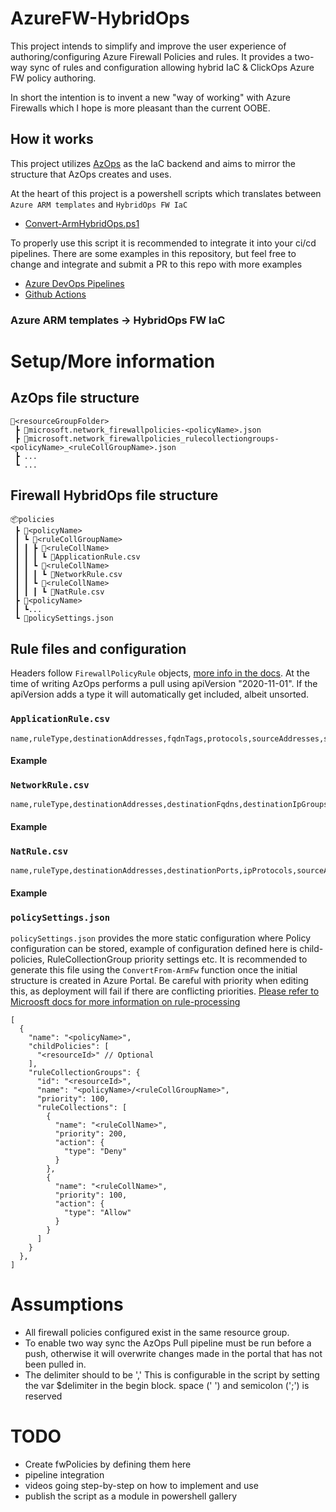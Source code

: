 # AzureFW-HybridOps

This project intends to simplify and improve the user experience of authoring/configuring Azure Firewall Policies and rules.
It provides a two-way sync of rules and configuration allowing hybrid IaC & ClickOps Azure FW policy authoring.

In short the intention is to invent a new "way of working" with Azure Firewalls which I hope is more pleasant than the current OOBE.

## How it works

This project utilizes [AzOps](https://github.com/Azure/AzOps) as the IaC backend and aims to mirror the structure that AzOps creates and uses.

At the heart of this project is a powershell scripts which translates between ``Azure ARM templates`` and ``HybridOps FW IaC``

- [Convert-ArmHybridOps.ps1](.scripts/Convert-ArmHybridOps.ps1)

To properly use this script it is recommended to integrate it into your ci/cd pipelines. There are some examples in this repository, but feel free to change and integrate and submit a PR to this repo with more examples

- [Azure DevOps Pipelines](.devops)
- [Github Actions](.github/workflows)

### Azure ARM templates -> HybridOps FW IaC

# Setup/More information
## AzOps file structure
```
📂<resourceGroupFolder>
 ┣ 📜microsoft.network_firewallpolicies-<policyName>.json
 ┣ 📜microsoft.network_firewallpolicies_rulecollectiongroups-<policyName>_<ruleCollGroupName>.json
 ┣ ...
 ┗ ...
```

## Firewall HybridOps file structure
```
📦policies
 ┣ 📂<policyName>
 ┃ ┗ 📂<ruleCollGroupName>
 ┃ ┃ ┣ 📂<ruleCollName>
 ┃ ┃ ┃ ┗ 📜ApplicationRule.csv
 ┃ ┃ ┗ 📂<ruleCollName>
 ┃ ┃ ┃ ┗ 📜NetworkRule.csv
 ┃ ┃ ┗ 📂<ruleCollName>
 ┃ ┃ ┃ ┗ 📜NatRule.csv
 ┣ 📂<policyName>
 ┃ ┗...
 ┗ 📜policySettings.json
```
## Rule files and configuration
Headers follow ``FirewallPolicyRule`` objects, [more info in the docs](https://docs.microsoft.com/en-us/azure/templates/microsoft.network/firewallpolicies/rulecollectiongroups?pivots=deployment-language-arm-template#firewallpolicyrule-objects-1).
 At the time of writing AzOps performs a pull using apiVersion "2020-11-01". If the apiVersion adds a type it will automatically get included, albeit unsorted.

### ``ApplicationRule.csv``
```
name,ruleType,destinationAddresses,fqdnTags,protocols,sourceAddresses,sourceIpGroups,targetFqdns,targetUrls,terminateTLS,webCategories
```
#### Example
### ``NetworkRule.csv``
```
name,ruleType,destinationAddresses,destinationFqdns,destinationIpGroups,destinationPorts,ipProtocols,sourceAddresses,sourceIpGroups
```
#### Example
### ``NatRule.csv``
```
name,ruleType,destinationAddresses,destinationPorts,ipProtocols,sourceAddresses,sourceIpGroups,translatedAddress,translatedFqdn,translatedPort
```
#### Example
### ``policySettings.json``
``policySettings.json`` provides the more static configuration where Policy configuration can be stored, example of configuration defined here is child-policies, RuleCollectionGroup priority settings etc.
It is recommended to generate this file using the ``ConvertFrom-ArmFw`` function once the initial structure is created in Azure Portal.
Be careful with priority when editing this, as deployment will fail if there are conflicting priorities.
[Please refer to Microosft docs for more information on rule-processing](https://docs.microsoft.com/en-us/azure/firewall/rule-processing)

```
[
  {
    "name": "<policyName>",
    "childPolicies": [
      "<resourceId>" // Optional
    ],
    "ruleCollectionGroups": {
      "id": "<resourceId>",
      "name": "<policyName>/<ruleCollGroupName>",
      "priority": 100,
      "ruleCollections": [
        {
          "name": "<ruleCollName>",
          "priority": 200,
          "action": {
            "type": "Deny"
          }
        },
        {
          "name": "<ruleCollName>",
          "priority": 100,
          "action": {
            "type": "Allow"
          }
        }
      ]
    }
  },
]

```


# Assumptions
 - All firewall policies configured exist in the same resource group.
 - To enable two way sync the AzOps Pull pipeline must be run before a push, otherwise it will overwrite changes made in the portal that has not been pulled in.
 - The delimiter should to be ',' This is configurable in the script by setting the var $delimiter in the begin block. space (' ') and semicolon (';') is reserved

# TODO
- Create fwPolicies by defining them here
- pipeline integration
- videos going step-by-step on how to implement and use
- publish the script as a module in powershell gallery
